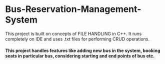 # Bus-Reservation-Management-System

This project is built on concepts of FILE HANDLING in C++. 
It runs completely on IDE and uses .txt files for performing CRUD operations.
#### This project handles features like adding new bus in the system, booking seats in particular bus, considering starting and end points of bus etc.
